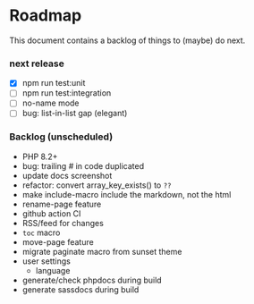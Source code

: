 # Roadmap

This document contains a backlog of things to (maybe) do next.

### next release

* [X] npm run test:unit
* [ ] npm run test:integration
* [ ] no-name mode
* [ ] bug: list-in-list gap (elegant)

### Backlog (unscheduled)

* PHP 8.2+
* bug: trailing # in code duplicated
* update docs screenshot
* refactor: convert array_key_exists() to `??`
* make include-macro include the markdown, not the html
* rename-page feature
* github action CI
* RSS/feed for changes
* `toc` macro
* move-page feature
* migrate paginate macro from sunset theme
* user settings
  * language
* generate/check phpdocs during build
* generate sassdocs during build
